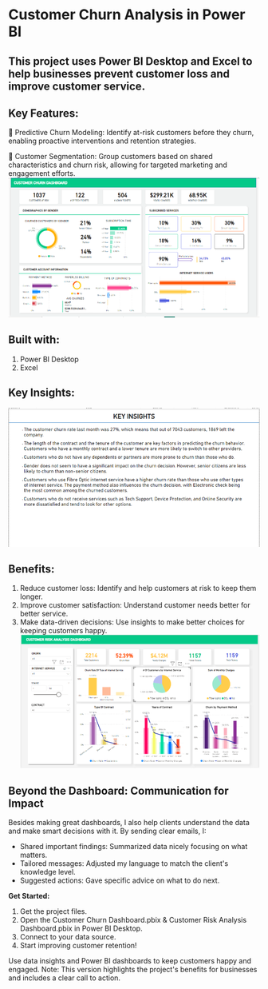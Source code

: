 # **Customer Churn Analysis in Power BI**

## This project uses Power BI Desktop and Excel to help businesses prevent customer loss and improve customer service.

## **Key Features:**
📌 Predictive Churn Modeling: Identify at-risk customers before they churn, enabling proactive interventions and retention strategies.

📌 Customer Segmentation: Group customers based on shared characteristics and churn risk, allowing for targeted marketing and engagement efforts.
![Customer Churn Dashboard](https://github.com/Amit380/Customer-Churn-Analysis/blob/main/Churn%20Dashboard.png)

## **Built with:**
1. Power BI Desktop
2. Excel

## Key Insights:
![key insights](https://github.com/Amit380/Customer-Churn-Analysis/blob/main/KEY%20INSIGHTS.png)


## **Benefits:**
1. Reduce customer loss: Identify and help customers at risk to keep them longer.
2. Improve customer satisfaction: Understand customer needs better for better service.
3. Make data-driven decisions: Use insights to make better choices for keeping customers happy.
![Customer Risk Analysis](https://github.com/Amit380/Customer-Churn-Analysis/blob/main/CUSTOMER%20RISK%20ANALYSIS%20DASHBOARD.png)

## **Beyond the Dashboard: Communication for Impact**
Besides making great dashboards, I also help clients understand the data and make smart decisions with it. By sending clear emails,
I:
- Shared important findings: Summarized data nicely focusing on what matters.
- Tailored messages: Adjusted my language to match the client's knowledge level.
- Suggested actions: Gave specific advice on what to do next.



**Get Started:**
1. Get the project files.
2. Open the Customer Churn Dashboard.pbix & Customer Risk Analysis Dashboard.pbix in Power BI Desktop.
3. Connect to your data source.
4. Start improving customer retention!

Use data insights and Power BI dashboards to keep customers happy and engaged. Note: This version highlights the project's benefits for businesses and includes a clear call to action.
